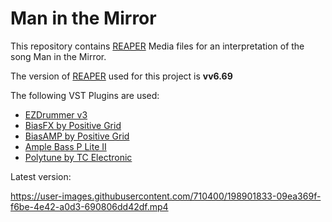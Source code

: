 # Man in the Mirror

This repository contains [REAPER](https://www.reaper.fm) Media files for an interpretation of the song Man in the Mirror. 

The version of [REAPER](https://www.reaper.fm) used for this project is **vv6.69**

The following VST Plugins are used:
- [EZDrummer v3](https://www.toontrack.com/product/ezdrummer-3/)
- [BiasFX by Positive Grid](https://www.positivegrid.com/products/bias-fx-2)
- [BiasAMP by Positive Grid](https://www.positivegrid.com/products/bias-amp-2)
- [Ample Bass P Lite II](https://www.amplesound.net/en/pro-pd.asp?id=19)
- [Polytune by TC Electronic](https://www.tcelectronic.com/product.html;jsessionid=1C5C0ED2CA36A09EBC4A2ED4C7989BAD?modelCode=P0CKF)

Latest version:

https://user-images.githubusercontent.com/710400/198901833-09ea369f-f6be-4e42-a0d3-690806dd42df.mp4
